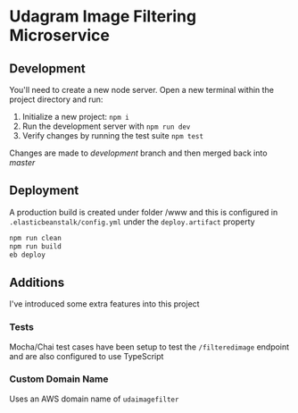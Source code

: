 # Udagram Image Filtering Microservice

## Development

You'll need to create a new node server. Open a new terminal within the project directory and run:

1. Initialize a new project: `npm i`
2. Run the development server with `npm run dev`
3. Verify changes by running the test suite `npm test`

Changes are made to *development* branch and then merged back into *master*

## Deployment

A production build is created under folder /www and this is configured
in `.elasticbeanstalk/config.yml` under the `deploy.artifact` property

```sh
npm run clean
npm run build
eb deploy
```

## Additions

I've introduced some extra features into this project

### Tests

Mocha/Chai test cases have been setup to test the `/filteredimage` endpoint
and are also configured to use TypeScript

### Custom Domain Name

Uses an AWS domain name of ```udaimagefilter```
